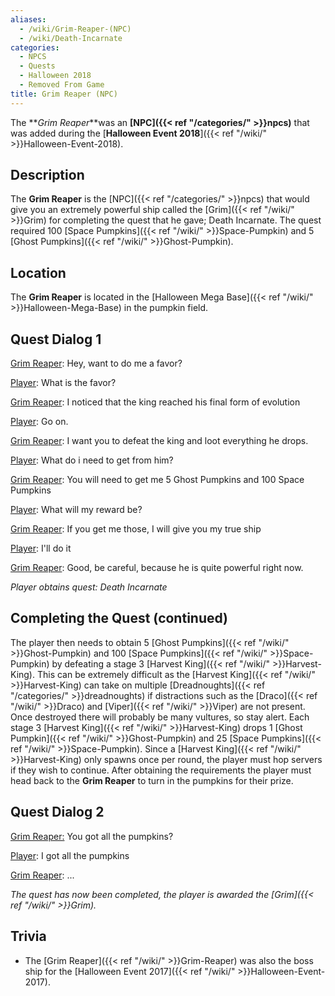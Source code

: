 ```yaml
---
aliases:
  - /wiki/Grim-Reaper-(NPC)
  - /wiki/Death-Incarnate
categories:
  - NPCS
  - Quests
  - Halloween 2018
  - Removed From Game
title: Grim Reaper (NPC)
---
```


The **_Grim Reaper_**was an **[NPC]({{< ref "/categories/" >}}npcs)** that was added during the [**Halloween Event 2018**]({{< ref "/wiki/" >}}Halloween-Event-2018).

## Description

The **Grim Reaper** is the [NPC]({{< ref "/categories/" >}}npcs) that would give you an extremely powerful ship called the [Grim]({{< ref "/wiki/" >}}Grim) for completing the quest that he gave; Death Incarnate. The quest required 100 [Space Pumpkins]({{< ref "/wiki/" >}}Space-Pumpkin) and 5 [Ghost Pumpkins]({{< ref "/wiki/" >}}Ghost-Pumpkin).

## Location

The **Grim Reaper** is located in the [Halloween Mega Base]({{< ref "/wiki/" >}}Halloween-Mega-Base) in the pumpkin field.

## Quest Dialog 1

<u>Grim Reaper</u>: Hey, want to do me a favor?

<u>Player</u>: What is the favor?

<u>Grim Reaper</u>: I noticed that the king reached his final form of evolution

<u>Player</u>: Go on.

<u>Grim Reaper</u>: I want you to defeat the king and loot everything he drops.

<u>Player</u>: What do i need to get from him?

<u>Grim Reaper</u>: You will need to get me 5 Ghost Pumpkins and 100 Space Pumpkins

<u>Player</u>: What will my reward be?

<u>Grim Reaper</u>: If you get me those, I will give you my true ship

<u>Player</u>: I'll do it

<u>Grim Reaper</u>: Good, be careful, because he is quite powerful right now.

_Player obtains quest: Death Incarnate_

## Completing the Quest (continued)

The player then needs to obtain 5 [Ghost Pumpkins]({{< ref "/wiki/" >}}Ghost-Pumpkin) and 100 [Space Pumpkins]({{< ref "/wiki/" >}}Space-Pumpkin) by defeating a stage 3 [Harvest King]({{< ref "/wiki/" >}}Harvest-King). This can be extremely difficult as the [Harvest King]({{< ref "/wiki/" >}}Harvest-King) can take on multiple [Dreadnoughts]({{< ref "/categories/" >}}dreadnoughts) if distractions such as the [Draco]({{< ref "/wiki/" >}}Draco) and [Viper]({{< ref "/wiki/" >}}Viper) are not present. Once destroyed there will probably be many vultures, so stay alert. Each stage 3 [Harvest King]({{< ref "/wiki/" >}}Harvest-King) drops 1 [Ghost Pumpkin]({{< ref "/wiki/" >}}Ghost-Pumpkin) and 25 [Space Pumpkins]({{< ref "/wiki/" >}}Space-Pumpkin). Since a [Harvest King]({{< ref "/wiki/" >}}Harvest-King) only spawns once per round, the player must hop servers if they wish to continue. After obtaining the requirements the player must head back to the **Grim Reaper** to turn in the pumpkins for their prize.

## Quest Dialog 2

<u>Grim Reaper:</u> You got all the pumpkins?

<u>Player</u>: I got all the pumpkins

<u>Grim Reaper</u>: ...

_The quest has now been completed, the player is awarded the [Grim]({{< ref "/wiki/" >}}Grim)._

## Trivia

- The [Grim Reaper]({{< ref "/wiki/" >}}Grim-Reaper) was also the boss ship for the [Halloween Event 2017]({{< ref "/wiki/" >}}Halloween-Event-2017).
